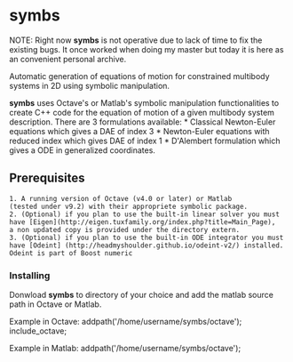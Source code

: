 # symbs

NOTE: Right now **symbs** is not operative due to lack of time to fix
the existing bugs. It once worked when doing my master but today it is
here as an convenient personal archive.

Automatic generation of equations of motion for constrained multibody
systems in 2D using symbolic manipulation.

**symbs** uses Octave's or Matlab's symbolic manipulation functionalities
to create C++ code for the equation of motion of a given multibody system
description. There are 3 formulations available:
	* Classical Newton-Euler equations which gives a DAE of index 3
	* Newton-Euler equations with reduced index which gives DAE of index 1
	* D'Alembert formulation which gives a ODE in generalized coordinates.

## Prerequisites

	1. A running version of Octave (v4.0 or later) or Matlab
	(tested under v9.2) with their appropriete symbolic package.
	2. (Optional) if you plan to use the built-in linear solver you must
	have [Eigen](http://eigen.tuxfamily.org/index.php?title=Main_Page),
	a non updated copy is provided under the directory extern.
	3. (Optional) if you plan to use the built-in ODE integrator you must
	have [Odeint] (http://headmyshoulder.github.io/odeint-v2/) installed.
	Odeint is part of Boost numeric

### Installing

Donwload **symbs** to directory of your choice and add the matlab source
path in Octave or Matlab.

Example in Octave:
	addpath('/home/username/symbs/octave');
	include_octave;

Example in Matlab:
	addpath('/home/username/symbs/octave');
